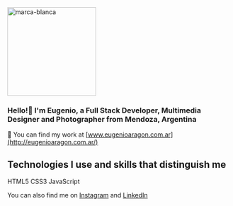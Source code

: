 <img src="https://user-images.githubusercontent.com/97991009/234075029-ff89ee90-67d8-4afa-b128-3a115f0234fd.png" alt="marca-blanca" width="200"/> 

### Hello!👋 I'm Eugenio, a Full Stack Developer, Multimedia Designer and Photographer from Mendoza, Argentina

🔭 You can find my work at [www.eugenioaragon.com.ar](http://eugenioaragon.com.ar/)


## Technologies I use and skills that distinguish me


<i class="fab fa-html5"></i> HTML5
<i class="fab fa-css3"></i> CSS3
<i class="fa fa-js"></i> JavaScript


You can also find me on [Instagram](https://www.instagram.com/eugenioaragon.dev/) and [LinkedIn](https://www.linkedin.com/in/eugenioaragon/)


